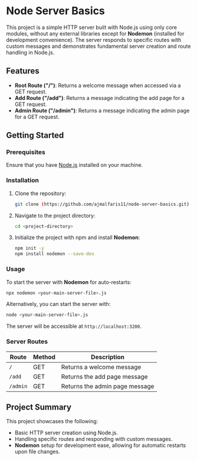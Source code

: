 # Node Server Basics

This project is a simple HTTP server built with Node.js using only core modules, without any external libraries except for **Nodemon** (installed for development convenience). The server responds to specific routes with custom messages and demonstrates fundamental server creation and route handling in Node.js.

## Features

- **Root Route ("/")**: Returns a welcome message when accessed via a GET request.
- **Add Route ("/add")**: Returns a message indicating the add page for a GET request.
- **Admin Route ("/admin")**: Returns a message indicating the admin page for a GET request.

## Getting Started

### Prerequisites

Ensure that you have [Node.js](https://nodejs.org/) installed on your machine.

### Installation

1. Clone the repository:
    ```bash
    git clone (https://github.com/ajmalfaris11/node-server-basics.git)
    ```
2. Navigate to the project directory:
    ```bash
    cd <project-directory>
    ```
3. Initialize the project with npm and install **Nodemon**:
    ```bash
    npm init -y
    npm install nodemon --save-dev
    ```

### Usage

To start the server with **Nodemon** for auto-restarts:

```bash
npx nodemon <your-main-server-file>.js
```

Alternatively, you can start the server with:

```bash
node <your-main-server-file>.js
```

The server will be accessible at `http://localhost:3200`.

### Server Routes

| Route       | Method | Description                     |
|-------------|--------|---------------------------------|
| `/`         | GET    | Returns a welcome message       |
| `/add`      | GET    | Returns the add page message    |
| `/admin`    | GET    | Returns the admin page message  |

## Project Summary

This project showcases the following:
- Basic HTTP server creation using Node.js.
- Handling specific routes and responding with custom messages.
- **Nodemon** setup for development ease, allowing for automatic restarts upon file changes.

